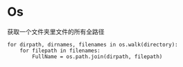 # Os 


获取一个文件夹里文件的所有全路径
```
for dirpath, dirnames, filenames in os.walk(directory):
    for filepath in filenames:
        FullName = os.path.join(dirpath, filepath)
```